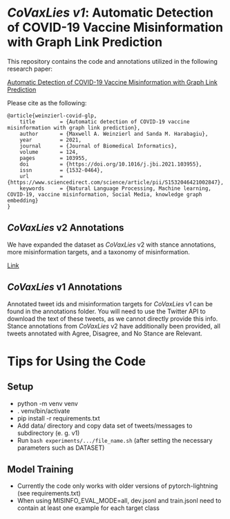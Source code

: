 # *CoVaxLies v1*: Automatic Detection of COVID-19 Vaccine Misinformation with Graph Link Prediction

This repository contains the code and annotations utilized in the following research paper:

[Automatic Detection of COVID-19 Vaccine Misinformation with Graph Link Prediction](https://doi.org/10.1016/j.jbi.2021.103955)

Please cite as the following:

```
@article{weinzierl-covid-glp,
	title        = {Automatic detection of COVID-19 vaccine misinformation with graph link prediction},
	author       = {Maxwell A. Weinzierl and Sanda M. Harabagiu},
	year         = 2021,
	journal      = {Journal of Biomedical Informatics},
	volume       = 124,
	pages        = 103955,
	doi          = {https://doi.org/10.1016/j.jbi.2021.103955},
	issn         = {1532-0464},
	url          = {https://www.sciencedirect.com/science/article/pii/S1532046421002847},
	keywords     = {Natural Language Processing, Machine learning, COVID-19, vaccine misinformation, Social Media, knowledge graph embedding}
}
```

## *CoVaxLies* v2 Annotations

We have expanded the dataset as *CoVaxLies* v2 with stance annotations, more misinformation targets, and a taxonomy of misinformation.

[Link](https://github.com/Supermaxman/vaccine-lies/tree/master/covid19)


## *CoVaxLies* v1 Annotations

Annotated tweet ids and misinformation targets for *CoVaxLies* v1 can be found in the annotations folder.
You will need to use the Twitter API to download the text of these tweets, as we cannot directly provide this info.
Stance annotations from *CoVaxLies* v2 have additionally been provided, all tweets annotated with Agree, Disagree, and No Stance
are Relevant.

# Tips for Using the Code
## Setup
- python -m venv venv
- . venv/bin/activate
- pip install -r requirements.txt
- Add data/ directory and copy data set of tweets/messages to subdirectory (e. g. v1)
- Run `bash experiments/.../file_name.sh` (after setting the necessary parameters such as DATASET)

## Model Training
- Currently the code only works with older versions of pytorch-lightning (see requirements.txt)
- When using MISINFO_EVAL_MODE=all, dev.jsonl and train.jsonl need to contain at least one example for each target class